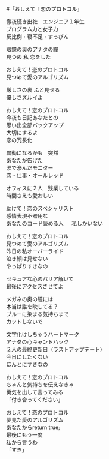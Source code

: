 #「おしえて！恋のプロトコル」

徹夜続き出社　エンジニア１年生  
プログラム力と女子力  
反比例・寝不足・すっぴん  

眼鏡の奥のアナタの瞳  
見つめ 私 恋をした  

おしえて！恋のプロトコル  
見つめて愛のアルゴリズム  

厳しさの裏 ふと見せる  
優しさズルイよ  

おしえて！恋のプロトコル  
今夜も日記あなたとの  
思い出全部バックアップ  
大切にするよ  
恋の冗長化  


異動になるかも　突然  
あなたが告げた  
涙で滲んだモニター  
恋・仕事・オールレッド  

オフィスに２人　残業している  
時間さえも愛おしい  

助けて！恋のスペシャリスト  
感情表現不器用な  
あなたのコード読める人  　
私しかいない  

おしえて！恋のプロトコル  
見つめて愛のアルゴリズム  
昨日の私オーバーライド  
泣き顔は見せない  
やっぱりすきなの  


セキュアな心のバリア解いて  
最後にアクセスさせてよ  


メガネの奥の瞳には  
本当は誰を映してる？  
ブルーに染まる気持ちまで  
カットしないで  

文字化けしちゃうハートマーク  
アナタの心キャントハック  
２人の最終更新日（ラストアップデート）  
今日にしたくない  
ほんとにすきなの  

おしえて！恋のプロトコル  
ちゃんと気持ちを伝えなきゃ  
勇気を出して言ってみる  
「付き合ってください」  

おしえて！恋のプロトコル  
夢見た愛のアルゴリズム  
あなたからreturn true;  
最後にもう一度  
私から言うわ  
「すき」  

